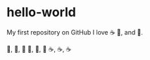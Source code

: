 # hello-world
My first repository on GitHub
I love :coffee: :pizza:, and :dancer:.

:dancer:, :dancer:, :dancer:
:pizza:, :pizza:, :pizza:
:coffee:, :coffee:, :coffee:
